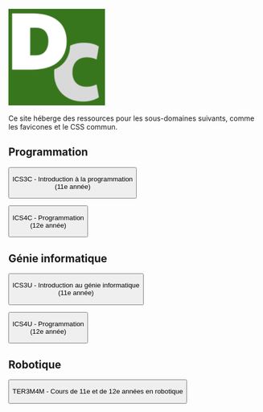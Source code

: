 <div class="code-compare">

<div markdown="1">

![David Crowley](./android-chrome-192x192.png)

</div>

<div markdown="1" style="align-self: center;">

Ce site héberge des ressources pour les sous-domaines suivants, comme les favicones et le CSS commun.

</div>

</div>

<div class="tile-box" style="flex-flow: row nowrap; align-items: stretch;">

<div markdown="1">

## Programmation

<button onclick="window.location.href='./ICS3C'"> <p>ICS3C - Introduction à la programmation<br>(11e année)</p></button>

<button onclick="window.location.href='./ICS4C'"> <p>ICS4C - Programmation<br>(12e année)</p> </button>

</div>

<div markdown="1">

## Génie informatique

<button onclick="window.location.href='./ICS3U'"> <p>ICS3U - Introduction au génie informatique<br>(11e année)</p> </button>

<button onclick="window.location.href='./ICS4U'"> <p>ICS4U - Programmation<br>(12e année)</p> </button>

</div>

<div markdown="1">

## Robotique

<button onclick="window.location.href='./Robotique'"> <p>TER3M4M - Cours de 11e et de 12e années en robotique</p> </button>

</div>

</div>
